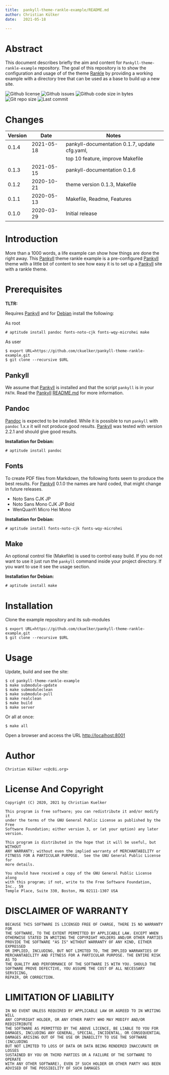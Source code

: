 ```yaml
---
title:  pankyll-theme-rankle-example/README.md
author: Christian Külker
date:   2021-05-18

---
```


# Abstract

This document describes briefly the aim and content for
`Pankyll-theme-rankle-example` repository. The goal of this repository is to
show the configuration and usage of of the theme [Rankle] by providing a
working example with a directory tree that can be used as a base to build up a
new site.

![Github license](https://img.shields.io/github/license/ckuelker/pankyll-theme-rankle-example.svg)
![Github issues](https://img.shields.io/github/issues/ckuelker/pankyll-theme-rankle-example.svg?style=popout-square)
![Github code size in bytes](https://img.shields.io/github/languages/code-size/ckuelker/pankyll-theme-rankle-example.svg)
![Git repo size](https://img.shields.io/github/repo-size/ckuelker/pankyll-theme-rankle-example.svg)
![Last commit](https://img.shields.io/github/last-commit/ckuelker/pankyll-theme-rankle-example.svg)

# Changes

| Version | Date       | Notes                                                |
| ------- | ---------- | ---------------------------------------------------- |
| 0.1.4   | 2021-05-18 | pankyll-documentation 0.1.7, update cfg.yaml,        |
|         |            | top 10 feature, improve Makefile                     |
| 0.1.3   | 2021-05-15 | pankyll-documentation 0.1.6                          |
| 0.1.2   | 2020-10-21 | theme version 0.1.3, Makefile                        |
| 0.1.1   | 2020-05-13 | Makefile, Readme, Features                           |
| 0.1.0   | 2020-03-29 | Initial release                                      |

# Introduction

More than a 1000 words, a life example can show how things are done the right
away. This [Pankyll] theme rankle example is a pre-configured [Pankyll] theme
with a little bit of content to see how easy it is to set up a [Pankyll] site
with a rankle theme.

# Prerequisites

**TLTR:**

Requires [Pankyll](https://github.com/ckuelker/pankyll/) and for [Debian]
install the following:

As root

```shell
# aptitude install pandoc fonts-noto-cjk fonts-wqy-microhei make
```

As user

```shell
$ export URL=https://github.com/ckuelker/pankyll-theme-rankle-example.git
$ git clone --recursive $URL
```

## Pankyll

We assume that [Pankyll] is installed and that the script `pankyll` is in your
`PATH`. Read the [Pankyll] [README.md](https://github.com/ckuelker/pankyll/)
for more information.

## Pandoc

[Pandoc] is expected to be installed. While it is possible to run `pankyll`
with `pandoc` 1.x.x it will not produce good results. [Pankyll] was tested
with version 2.2.1 and should give good results.

**Installation for Debian:**

```shell
# aptitude install pandoc
```

## Fonts

To create PDF files from Markdown, the following fonts seem to produce the best
results. For [Pankyll] 0.1.0 the names are hard coded, that might change in
future releases.

* Noto Sans CJK JP
* Noto Sans Mono CJK JP Bold
* WenQuanYi Micro Hei Mono

**Installation for Debian:**

```shell
# aptitude install fonts-noto-cjk fonts-wqy-microhei
```

## Make

An optional control file (Makefile) is used to control easy build. If you do
not want to use it just run the `pankyll` command inside your project
directory. If you want to use it see the usage section.

**Installation for Debian:**

```shell
# aptitude install make
```

# Installation

Clone the example repository and its sub-modules

```shell
$ export URL=https://github.com/ckuelker/pankyll-theme-rankle-example.git
$ git clone --recursive $URL
```

# Usage

Update, build and see the site:

```shell
$ cd pankyll-theme-rankle-example
$ make submodule-update
$ make submoduleclean
$ make submodule-pull
$ make realclean
$ make build
$ make server
```
Or all at once:

```
$ make all
```

Open a browser and access the URL [http://localhost:8001](http://localhost:8001)

# Author

    Christian Külker <c@c8i.org>

# License And Copyright

    Copyright (C) 2020, 2021 by Christian Kuelker

    This program is free software; you can redistribute it and/or modify it
    under the terms of the GNU General Public License as published by the Free
    Software Foundation; either version 3, or (at your option) any later
    version.

    This program is distributed in the hope that it will be useful, but WITHOUT
    ANY WARRANTY; without even the implied warranty of MERCHANTABILITY or
    FITNESS FOR A PARTICULAR PURPOSE.  See the GNU General Public License for
    more details.

    You should have received a copy of the GNU General Public License along
    with this program; if not, write to the Free Software Foundation, Inc., 59
    Temple Place, Suite 330, Boston, MA 02111-1307 USA

# DISCLAIMER OF WARRANTY

    BECAUSE THIS SOFTWARE IS LICENSED FREE OF CHARGE, THERE IS NO WARRANTY FOR
    THE SOFTWARE, TO THE EXTENT PERMITTED BY APPLICABLE LAW. EXCEPT WHEN
    OTHERWISE STATED IN WRITING THE COPYRIGHT HOLDERS AND/OR OTHER PARTIES
    PROVIDE THE SOFTWARE "AS IS" WITHOUT WARRANTY OF ANY KIND, EITHER EXPRESSED
    OR IMPLIED, INCLUDING, BUT NOT LIMITED TO, THE IMPLIED WARRANTIES OF
    MERCHANTABILITY AND FITNESS FOR A PARTICULAR PURPOSE. THE ENTIRE RISK AS TO
    THE QUALITY AND PERFORMANCE OF THE SOFTWARE IS WITH YOU. SHOULD THE
    SOFTWARE PROVE DEFECTIVE, YOU ASSUME THE COST OF ALL NECESSARY SERVICING,
    REPAIR, OR CORRECTION.

# LIMITATION OF LIABILITY

    IN NO EVENT UNLESS REQUIRED BY APPLICABLE LAW OR AGREED TO IN WRITING WILL
    ANY COPYRIGHT HOLDER, OR ANY OTHER PARTY WHO MAY MODIFY AND/OR REDISTRIBUTE
    THE SOFTWARE AS PERMITTED BY THE ABOVE LICENCE, BE LIABLE TO YOU FOR
    DAMAGES, INCLUDING ANY GENERAL, SPECIAL, INCIDENTAL, OR CONSEQUENTIAL
    DAMAGES ARISING OUT OF THE USE OR INABILITY TO USE THE SOFTWARE (INCLUDING
    BUT NOT LIMITED TO LOSS OF DATA OR DATA BEING RENDERED INACCURATE OR LOSSES
    SUSTAINED BY YOU OR THIRD PARTIES OR A FAILURE OF THE SOFTWARE TO OPERATE
    WITH ANY OTHER SOFTWARE), EVEN IF SUCH HOLDER OR OTHER PARTY HAS BEEN
    ADVISED OF THE POSSIBILITY OF SUCH DAMAGES

[Rankle]: https://github.com/ckuelker/pankyll-theme-rankle
[Pankyll]: https://github.com/ckuelker/pankyll
[Pandoc]:  https://pandoc.org/
[Debian]:  https://www.debian.org/

